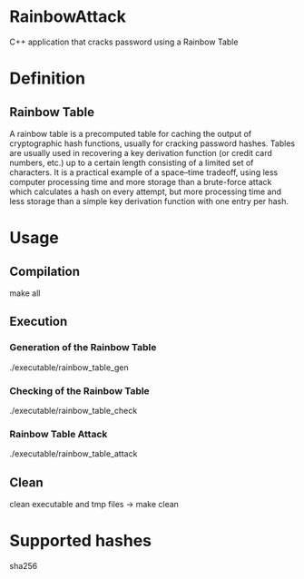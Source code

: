 # RainbowAttack
C++ application that cracks password using a Rainbow Table

# Definition

## Rainbow Table
A rainbow table is a precomputed table for caching the output of cryptographic hash functions, usually for cracking password hashes. Tables are usually used in recovering a key derivation function (or credit card numbers, etc.) up to a certain length consisting of a limited set of characters. It is a practical example of a space–time tradeoff, using less computer processing time and more storage than a brute-force attack which calculates a hash on every attempt, but more processing time and less storage than a simple key derivation function with one entry per hash.

# Usage

## Compilation
make all

## Execution
### Generation of the Rainbow Table
./executable/rainbow_table_gen

### Checking of the Rainbow Table
./executable/rainbow_table_check

### Rainbow Table Attack
./executable/rainbow_table_attack

## Clean
clean executable and tmp files -> make clean

# Supported hashes
sha256
